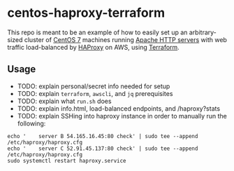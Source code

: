 # centos-haproxy-terraform

This repo is meant to be an example of how to easily set up an arbitrary-sized cluster of [CentOS 7](https://centos.org/) machines running [Apache HTTP servers](http://apache.org/) with web traffic load-balanced by [HAProxy](http://www.haproxy.org/) on AWS, using [Terraform](https://terraform.io/).

## Usage

* TODO: explain personal/secret info needed for setup
* TODO: explain `terraform`, `awscli`, and `jq` prerequisites
* TODO: explain what `run.sh` does
* TODO: explain info.html, load-balanced endpoints, and /haproxy?stats
* TODO: explain SSHing into haproxy instance in order to manually run the following:

```
echo '    server B 54.165.16.45:80 check' | sudo tee --append /etc/haproxy/haproxy.cfg
echo '    server C 52.91.45.137:80 check' | sudo tee --append /etc/haproxy/haproxy.cfg
sudo systemctl restart haproxy.service
```
